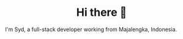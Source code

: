 <h1 align="center">Hi there 👋</h1>
<p>I'm Syd, a full-stack developer working from Majalengka, Indonesia.</p>
